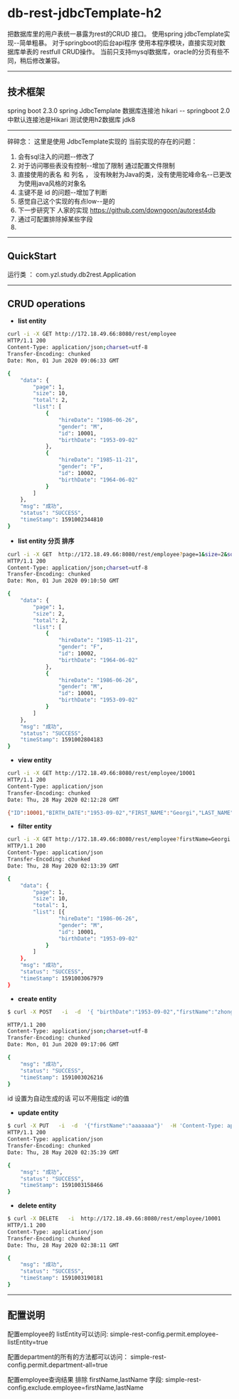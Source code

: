 # db-rest-jdbcTemplate-h2

把数据库里的用户表统一暴露为rest的CRUD 接口。
使用spring jdbcTemplate实现--简单粗暴。
对于springboot的后台api程序 使用本程序模块，直接实现对数据库单表的 restfull CRUD操作。
当前只支持mysql数据库，oracle的分页有些不同，稍后修改兼容。

---
## 技术框架
spring boot  2.3.0
spring JdbcTemplate
数据库连接池  hikari -- springboot 2.0 中默认连接池是Hikari
测试使用h2数据库
jdk8

---
碎碎念：
这里是使用 JdbcTemplate实现的
当前实现的存在的问题：
1. 会有sql注入的问题--修改了
2. 对于访问哪些表没有控制--增加了限制 通过配置文件限制
3. 直接使用的表名 和 列名 ， 没有映射为Java的类，没有使用驼峰命名--已更改为使用java风格的对象名
4. 主键不是 id 的问题--增加了判断
5. 感觉自己这个实现的有点low--是的
6. 下一步研究下  人家的实现 https://github.com/downgoon/autorest4db
7. 通过可配置排除掉某些字段
8. 

---

## QuickStart

运行类  ： com.yzl.study.db2rest.Application


---
## CRUD operations



- **list entity**

``` bash
curl -i -X GET http://172.18.49.66:8080/rest/employee
HTTP/1.1 200 
Content-Type: application/json;charset=utf-8
Transfer-Encoding: chunked
Date: Mon, 01 Jun 2020 09:06:33 GMT

{
    "data": {
        "page": 1,
        "size": 10,
        "total": 2,
        "list": [
            {
                "hireDate": "1986-06-26",
                "gender": "M",
                "id": 10001,
                "birthDate": "1953-09-02"
            },
            {
                "hireDate": "1985-11-21",
                "gender": "F",
                "id": 10002,
                "birthDate": "1964-06-02"
            }
        ]
    },
    "msg": "成功",
    "status": "SUCCESS",
    "timeStamp": 1591002344810
}
```   






- **list entity 分页 排序**

``` bash
curl -i -X GET  http://172.18.49.66:8080/rest/employee?page=1&size=2&sort=id,desc&sort=gender
HTTP/1.1 200 
Content-Type: application/json;charset=utf-8
Transfer-Encoding: chunked
Date: Mon, 01 Jun 2020 09:10:50 GMT

{
    "data": {
        "page": 1,
        "size": 2,
        "total": 2,
        "list": [
            {
                "hireDate": "1985-11-21",
                "gender": "F",
                "id": 10002,
                "birthDate": "1964-06-02"
            },
            {
                "hireDate": "1986-06-26",
                "gender": "M",
                "id": 10001,
                "birthDate": "1953-09-02"
            }
        ]
    },
    "msg": "成功",
    "status": "SUCCESS",
    "timeStamp": 1591002804183
}
```   




- **view entity**

``` bash
curl -i -X GET http://172.18.49.66:8080/rest/employee/10001
HTTP/1.1 200
Content-Type: application/json
Transfer-Encoding: chunked
Date: Thu, 28 May 2020 02:12:28 GMT

{"ID":10001,"BIRTH_DATE":"1953-09-02","FIRST_NAME":"Georgi","LAST_NAME":"Facello","GENDER":"M","HIRE_DATE":"1986-06-26"}
```   


- **filter entity**

``` bash
curl -i -X GET http://172.18.49.66:8080/rest/employee?firstName=Georgi
HTTP/1.1 200
Content-Type: application/json
Transfer-Encoding: chunked
Date: Thu, 28 May 2020 02:13:39 GMT

{
	"data": {
		"page": 1,
		"size": 10,
		"total": 1,
		"list": [{
				"hireDate": "1986-06-26",
				"gender": "M",
				"id": 10001,
				"birthDate": "1953-09-02"
			}
		]
	},
	"msg": "成功",
	"status": "SUCCESS",
	"timeStamp": 1591003067979
}
``` 



- **create entity**

``` bash
$ curl -X POST   -i  -d  '{ "birthDate":"1953-09-02","firstName":"zhonglei","lastName":"yang","gender":"M","hireDate":"1986-06-26"}'  -H 'Content-Type: application/json'   http://172.18.49.66:8080/rest/employee

HTTP/1.1 200 
Content-Type: application/json;charset=utf-8
Transfer-Encoding: chunked
Date: Mon, 01 Jun 2020 09:17:06 GMT

{
	"msg": "成功",
	"status": "SUCCESS",
	"timeStamp": 1591003026216
}

``` 
id 设置为自动生成的话  可以不用指定 id的值



- **update entity**

``` bash
$ curl -X PUT   -i  -d  '{"firstName":"aaaaaaa"}'  -H 'Content-Type: application/json'   http://172.18.49.66:8080/rest/employee/10001
HTTP/1.1 200 
Content-Type: application/json
Transfer-Encoding: chunked
Date: Thu, 28 May 2020 02:35:39 GMT

{
	"msg": "成功",
	"status": "SUCCESS",
	"timeStamp": 1591003158466
}

``` 




- **delete entity**
``` bash
$ curl -X DELETE   -i  http://172.18.49.66:8080/rest/employee/10001
HTTP/1.1 200 
Content-Type: application/json
Transfer-Encoding: chunked
Date: Thu, 28 May 2020 02:38:11 GMT

{
	"msg": "成功",
	"status": "SUCCESS",
	"timeStamp": 1591003190181
}
```



------ 
## 配置说明

配置employee的 listEntity可以访问: 
simple-rest-config.permit.employee-listEntity=true

配置department的所有的方法都可以访问：
simple-rest-config.permit.department-all=true

配置employee查询结果 排除 firstName,lastName 字段:
simple-rest-config.exclude.employee=firstName,lastName










